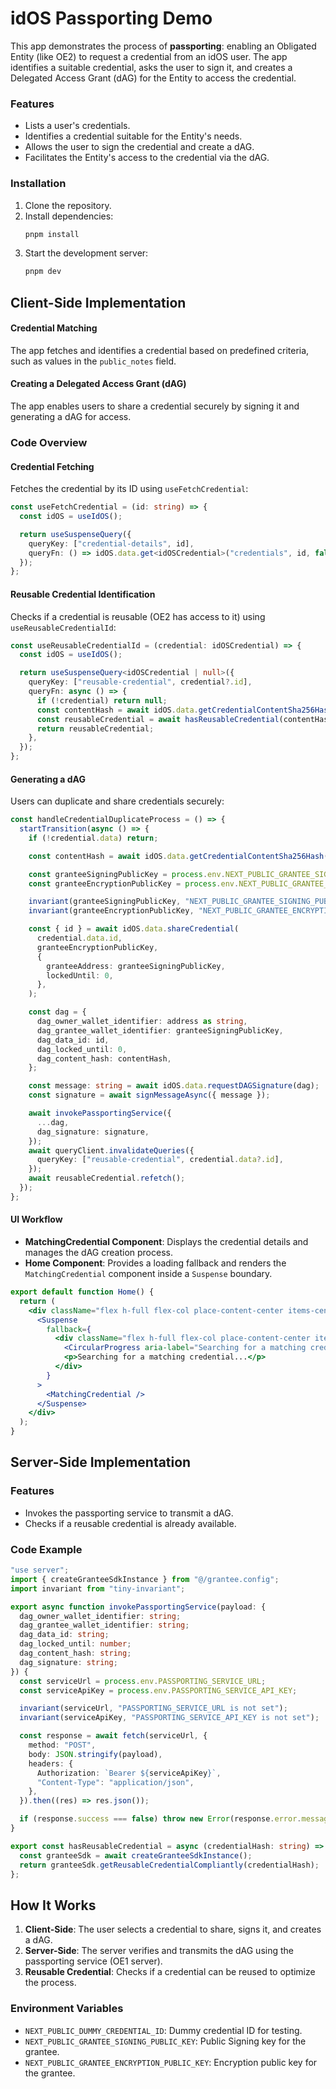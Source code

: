 # idOS Passporting Demo

This app demonstrates the process of **passporting**: enabling an Obligated Entity (like OE2) to request a credential from an idOS user. The app identifies a suitable credential, asks the user to sign it, and creates a Delegated Access Grant (dAG) for the Entity to access the credential.

### Features

- Lists a user's credentials.
- Identifies a credential suitable for the Entity's needs.
- Allows the user to sign the credential and create a dAG.
- Facilitates the Entity's access to the credential via the dAG.

### Installation

1. Clone the repository.
2. Install dependencies:
   ```bash
   pnpm install
   ```
3. Start the development server:
   ```bash
   pnpm dev
   ```

## Client-Side Implementation

#### Credential Matching

The app fetches and identifies a credential based on predefined criteria, such as values in the `public_notes` field.

#### Creating a Delegated Access Grant (dAG)

The app enables users to share a credential securely by signing it and generating a dAG for access.

### Code Overview

#### Credential Fetching

Fetches the credential by its ID using `useFetchCredential`:

```typescript
const useFetchCredential = (id: string) => {
  const idOS = useIdOS();

  return useSuspenseQuery({
    queryKey: ["credential-details", id],
    queryFn: () => idOS.data.get<idOSCredential>("credentials", id, false),
  });
};
```

#### Reusable Credential Identification

Checks if a credential is reusable (OE2 has access to it) using `useReusableCredentialId`:

```typescript
const useReusableCredentialId = (credential: idOSCredential) => {
  const idOS = useIdOS();

  return useSuspenseQuery<idOSCredential | null>({
    queryKey: ["reusable-credential", credential?.id],
    queryFn: async () => {
      if (!credential) return null;
      const contentHash = await idOS.data.getCredentialContentSha256Hash(credential.id);
      const reusableCredential = await hasReusableCredential(contentHash);
      return reusableCredential;
    },
  });
};
```

#### Generating a dAG

Users can duplicate and share credentials securely:

```typescript
const handleCredentialDuplicateProcess = () => {
  startTransition(async () => {
    if (!credential.data) return;

    const contentHash = await idOS.data.getCredentialContentSha256Hash(credential.data.id);

    const granteeSigningPublicKey = process.env.NEXT_PUBLIC_GRANTEE_SIGNING_PUBLIC_KEY;
    const granteeEncryptionPublicKey = process.env.NEXT_PUBLIC_GRANTEE_ENCRYPTION_PUBLIC_KEY;

    invariant(granteeSigningPublicKey, "NEXT_PUBLIC_GRANTEE_SIGNING_PUBLIC_KEY is not set");
    invariant(granteeEncryptionPublicKey, "NEXT_PUBLIC_GRANTEE_ENCRYPTION_PUBLIC_KEY is not set");

    const { id } = await idOS.data.shareCredential(
      credential.data.id,
      granteeEncryptionPublicKey,
      {
        granteeAddress: granteeSigningPublicKey,
        lockedUntil: 0,
      },
    );

    const dag = {
      dag_owner_wallet_identifier: address as string,
      dag_grantee_wallet_identifier: granteeSigningPublicKey,
      dag_data_id: id,
      dag_locked_until: 0,
      dag_content_hash: contentHash,
    };

    const message: string = await idOS.data.requestDAGSignature(dag);
    const signature = await signMessageAsync({ message });

    await invokePassportingService({
      ...dag,
      dag_signature: signature,
    });
    await queryClient.invalidateQueries({
      queryKey: ["reusable-credential", credential.data?.id],
    });
    await reusableCredential.refetch();
  });
};
```

#### UI Workflow

- **MatchingCredential Component**: Displays the credential details and manages the dAG creation process.
- **Home Component**: Provides a loading fallback and renders the `MatchingCredential` component inside a `Suspense` boundary.

```jsx
export default function Home() {
  return (
    <div className="flex h-full flex-col place-content-center items-center gap-4">
      <Suspense
        fallback={
          <div className="flex h-full flex-col place-content-center items-center gap-2">
            <CircularProgress aria-label="Searching for a matching credential..." />
            <p>Searching for a matching credential...</p>
          </div>
        }
      >
        <MatchingCredential />
      </Suspense>
    </div>
  );
}
```

## Server-Side Implementation
### Features

- Invokes the passporting service to transmit a dAG.
- Checks if a reusable credential is already available.

### Code Example

```ts
"use server";
import { createGranteeSdkInstance } from "@/grantee.config";
import invariant from "tiny-invariant";

export async function invokePassportingService(payload: {
  dag_owner_wallet_identifier: string;
  dag_grantee_wallet_identifier: string;
  dag_data_id: string;
  dag_locked_until: number;
  dag_content_hash: string;
  dag_signature: string;
}) {
  const serviceUrl = process.env.PASSPORTING_SERVICE_URL;
  const serviceApiKey = process.env.PASSPORTING_SERVICE_API_KEY;

  invariant(serviceUrl, "PASSPORTING_SERVICE_URL is not set");
  invariant(serviceApiKey, "PASSPORTING_SERVICE_API_KEY is not set");

  const response = await fetch(serviceUrl, {
    method: "POST",
    body: JSON.stringify(payload),
    headers: {
      Authorization: `Bearer ${serviceApiKey}`,
      "Content-Type": "application/json",
    },
  }).then((res) => res.json());

  if (response.success === false) throw new Error(response.error.message);
}

export const hasReusableCredential = async (credentialHash: string) => {
  const granteeSdk = await createGranteeSdkInstance();
  return granteeSdk.getReusableCredentialCompliantly(credentialHash);
};
```
## How It Works

1. **Client-Side**: The user selects a credential to share, signs it, and creates a dAG.
2. **Server-Side**: The server verifies and transmits the dAG using the passporting service (OE1 server).
3. **Reusable Credential**: Checks if a credential can be reused to optimize the process.


### Environment Variables

- `NEXT_PUBLIC_DUMMY_CREDENTIAL_ID`: Dummy credential ID for testing.
- `NEXT_PUBLIC_GRANTEE_SIGNING_PUBLIC_KEY`: Public Signing key for the grantee.
- `NEXT_PUBLIC_GRANTEE_ENCRYPTION_PUBLIC_KEY`: Encryption public key for the grantee.

